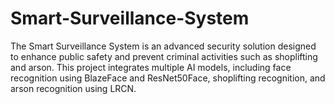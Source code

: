 # Smart-Surveillance-System
The Smart Surveillance System is an advanced security solution designed to enhance public safety and prevent criminal activities such as shoplifting and arson. This project integrates multiple AI models, including face recognition using BlazeFace and ResNet50Face, shoplifting recognition, and arson recognition using LRCN.
